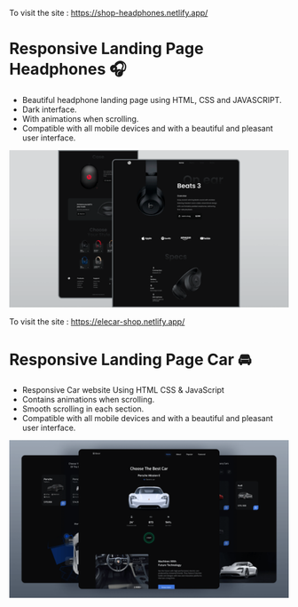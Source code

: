 To visit the site :  https://shop-headphones.netlify.app/
# Responsive Landing Page Headphones 🎧

- Beautiful headphone landing page using HTML, CSS and JAVASCRIPT.
- Dark interface.
- With animations when scrolling.
- Compatible with all mobile devices and with a beautiful and pleasant user interface.

![preview img](/Headphones-Website/assets/img/screen.png)



To visit the site :  https://elecar-shop.netlify.app/
# Responsive Landing Page Car 🚘

- Responsive Car website Using HTML CSS & JavaScript
- Contains animations when scrolling.
- Smooth scrolling in each section.
- Compatible with all mobile devices and with a beautiful and pleasant user interface.

![preview img](/Cars-Website/assets/img/capture-cars.png)
